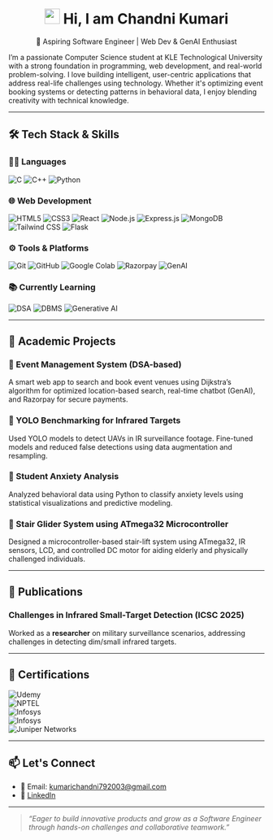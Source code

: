 <h1 align="center"><img src="https://media.giphy.com/media/hvRJCLFzcasrR4ia7z/giphy.gif" width="30px"/> Hi, I am Chandni Kumari</h1>
<p align="center">🚀 Aspiring Software Engineer | Web Dev & GenAI Enthusiast</p>

I’m a passionate Computer Science student at KLE Technological University with a strong foundation in programming, web development, and real-world problem-solving. I love building intelligent, user-centric applications that address real-life challenges using technology. Whether it's optimizing event booking systems or detecting patterns in behavioral data, I enjoy blending creativity with technical knowledge.

---

## 🛠️ Tech Stack & Skills

### 👩‍💻 Languages  
![C](https://img.shields.io/badge/C-00599C?style=for-the-badge&logo=c&logoColor=white)
![C++](https://img.shields.io/badge/C%2B%2B-00599C?style=for-the-badge&logo=c%2B%2B&logoColor=white)
![Python](https://img.shields.io/badge/Python-3776AB?style=for-the-badge&logo=python&logoColor=white)

### 🌐 Web Development  
![HTML5](https://img.shields.io/badge/HTML5-E34F26?style=for-the-badge&logo=html5&logoColor=white)
![CSS3](https://img.shields.io/badge/CSS3-1572B6?style=for-the-badge&logo=css3&logoColor=white)
![React](https://img.shields.io/badge/React-20232A?style=for-the-badge&logo=react&logoColor=61DAFB)
![Node.js](https://img.shields.io/badge/Node.js-339933?style=for-the-badge&logo=node.js&logoColor=white)
![Express.js](https://img.shields.io/badge/Express.js-000000?style=for-the-badge&logo=express&logoColor=white)
![MongoDB](https://img.shields.io/badge/MongoDB-4EA94B?style=for-the-badge&logo=mongodb&logoColor=white)
![Tailwind CSS](https://img.shields.io/badge/Tailwind_CSS-38B2AC?style=for-the-badge&logo=tailwind-css&logoColor=white)
![Flask](https://img.shields.io/badge/Flask-000000?style=for-the-badge&logo=flask&logoColor=white)

### ⚙️ Tools & Platforms  
![Git](https://img.shields.io/badge/Git-F05032?style=for-the-badge&logo=git&logoColor=white)
![GitHub](https://img.shields.io/badge/GitHub-181717?style=for-the-badge&logo=github&logoColor=white)
![Google Colab](https://img.shields.io/badge/Google_Colab-F9AB00?style=for-the-badge&logo=google-colab&logoColor=white)
![Razorpay](https://img.shields.io/badge/Razorpay-02042B?style=for-the-badge&logo=razorpay&logoColor=white)
![GenAI](https://img.shields.io/badge/Generative_AI-FF3366?style=for-the-badge&logo=OpenAI&logoColor=white)

### 📚 Currently Learning  
![DSA](https://img.shields.io/badge/Data_Structures_and_Algorithms-007ACC?style=for-the-badge&logo=codeforces&logoColor=white)
![DBMS](https://img.shields.io/badge/DBMS-F29111?style=for-the-badge&logo=databricks&logoColor=white)
![Generative AI](https://img.shields.io/badge/Generative_AI-1B1F23?style=for-the-badge&logo=openai&logoColor=white)


---

## 💼 Academic Projects

### 🔹 Event Management System (DSA-based)
A smart web app to search and book event venues using Dijkstra’s algorithm for optimized location-based search, real-time chatbot (GenAI), and Razorpay for secure payments.

### 🔹 YOLO Benchmarking for Infrared Targets
Used YOLO models to detect UAVs in IR surveillance footage. Fine-tuned models and reduced false detections using data augmentation and resampling.

### 🔹 Student Anxiety Analysis
Analyzed behavioral data using Python to classify anxiety levels using statistical visualizations and predictive modeling.

### 🔹 Stair Glider System using ATmega32 Microcontroller
Designed a microcontroller-based stair-lift system using ATmega32, IR sensors, LCD, and controlled DC motor for aiding elderly and physically challenged individuals.

---

## 🧠 Publications

### Challenges in Infrared Small-Target Detection (ICSC 2025)
Worked as a **researcher** on military surveillance scenarios, addressing challenges in detecting dim/small infrared targets.

---

## 📜 Certifications

![Udemy](https://img.shields.io/badge/Python_for_Data_Science-UDEMY-EC5252?style=for-the-badge&logo=udemy&logoColor=white)  
![NPTEL](https://img.shields.io/badge/Intro_to_Machine_Learning-NPTEL-ffa726?style=for-the-badge&logo=googleclassroom&logoColor=white)  
![Infosys](https://img.shields.io/badge/DevOps_Foundation-INFOSYS_SPRINGBOARD-004C99?style=for-the-badge&logo=infosys&logoColor=white)  
![Infosys](https://img.shields.io/badge/Principles_of_Generative_AI-INFOSYS_SPRINGBOARD-004C99?style=for-the-badge&logo=openai&logoColor=white)  
![Juniper Networks](https://img.shields.io/badge/Open_Learning_(JNCIA_Junos)-JUNIPER_NETWORKS-00A9E0?style=for-the-badge&logo=junipernetworks&logoColor=white)

---

## 📫 Let's Connect

- 📧 Email: kumarichandni792003@gmail.com  
- 🔗 [LinkedIn](https://www.linkedin.com/in/chandni-kumari-24005731a/)  


---

> *“Eager to build innovative products and grow as a Software Engineer through hands-on challenges and collaborative teamwork.”*
